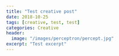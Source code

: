```yaml
---
title: "Test creative post"
date: 2018-10-25
tags: [creative, test, test]
categories: Creative
header:
  image: "/images/perceptron/percept.jpg"
excerpt: "Test excerpt"
---
```

